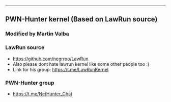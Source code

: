----------------------------------------------------------------------------------
PWN-Hunter kernel (Based on LawRun source)
----------------------------------------------------------------------------------
### Modified by Martin Valba ###

### LawRun source ###
* https://github.com/negrroo/LawRun
* Also please dont hate lawrun kernel like some other people too :)
* Link for his group: https://t.me/LawRunKernel

### PWN-Hunter group ###
* https://t.me/NetHunter_Chat

